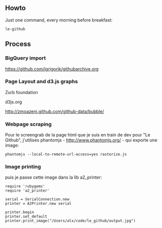 ## Howto

Just one command, every morning before breakfast: 

```
le-github
```

## Process

### BigQuery import

https://github.com/igrigorik/githubarchive.org

### Page Layout and d3.js graphs

Zurb foundation

d3js.org

http://zmoazeni.github.com/github-data/bubble/

### Webpage scraping

Pour le screengrab de la page html que je suis en train de dev pour "Le Github", j'utilises phantomjs - http://www.phantomjs.org/ - qui exporte une image:

```
phantomjs --local-to-remote-url-access=yes rasterize.js
```

### Image printing

puis je passe cette image dans la lib a2_printer:

```
require 'rubygems'
require 'a2_printer'

serial = SerialConnection.new
printer = A2Printer.new serial

printer.begin
printer.set_default
printer.print_image("/Users/alx/code/le_github/output.jpg")
```

